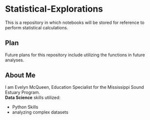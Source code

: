 # Statistical-Explorations
This is a repository in which notebooks will be stored for reference to perform statistical calculations.
## Plan
Future plans for this repository include utilizing the functions in future analyses.
## About Me
I am Evelyn McQueen, Education Specialist for the Mississippi Sound Estuary Program.  
**Data Science** skills utilized:
- Python Skills
- analyzing complex datasets
